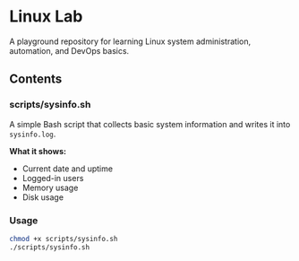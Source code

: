 # Linux Lab

A playground repository for learning Linux system administration, automation, and DevOps basics.

## Contents

### scripts/sysinfo.sh
A simple Bash script that collects basic system information and writes it into `sysinfo.log`.

**What it shows:**
- Current date and uptime
- Logged-in users
- Memory usage
- Disk usage

### Usage
```bash
chmod +x scripts/sysinfo.sh
./scripts/sysinfo.sh
